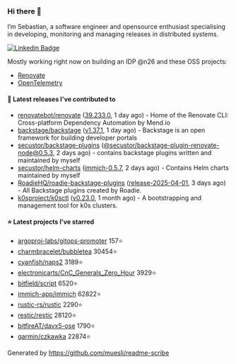 ### Hi there 👋

I’m Sebastian, a software engineer and opensource enthusiast specialising in developing, monitoring and managing releases in distributed systems.    

[![Linkedin Badge](https://img.shields.io/badge/-LinkedIn-blue?style=flat&logo=Linkedin&logoColor=white&link=https://www.linkedin.com/in/sebastian-poxhofer/)](https://www.linkedin.com/in/sebastian-poxhofer/)

Mostly working right now on building an IDP @n26 and these OSS projects:
- [Renovate](https://github.com/renovatebot/renovate)
- [OpenTelemetry](https://github.com/open-telemetry)



#### 🚀 Latest releases I've contributed to

- [renovatebot/renovate](https://github.com/renovatebot/renovate) ([39.233.0](https://github.com/renovatebot/renovate/releases/tag/39.233.0), 1 day ago) - Home of the Renovate CLI: Cross-platform Dependency Automation by Mend.io
- [backstage/backstage](https://github.com/backstage/backstage) ([v1.37.1](https://github.com/backstage/backstage/releases/tag/v1.37.1), 1 day ago) - Backstage is an open framework for building developer portals
- [secustor/backstage-plugins](https://github.com/secustor/backstage-plugins) ([@secustor/backstage-plugin-renovate-node@0.5.3](https://github.com/secustor/backstage-plugins/releases/tag/%40secustor/backstage-plugin-renovate-node%400.5.3), 2 days ago) - contains backstage plugins written and maintained by myself
- [secustor/helm-charts](https://github.com/secustor/helm-charts) ([immich-0.5.7](https://github.com/secustor/helm-charts/releases/tag/immich-0.5.7), 2 days ago) - Contains Helm charts maintained by myself
- [RoadieHQ/roadie-backstage-plugins](https://github.com/RoadieHQ/roadie-backstage-plugins) ([release-2025-04-01](https://github.com/RoadieHQ/roadie-backstage-plugins/releases/tag/release-2025-04-01), 3 days ago) - All Backstage plugins created by Roadie.
- [k0sproject/k0sctl](https://github.com/k0sproject/k0sctl) ([v0.23.0](https://github.com/k0sproject/k0sctl/releases/tag/v0.23.0), 1 month ago) - A bootstrapping and management tool for k0s clusters.

#### ⭐ Latest projects I've starred

- [argoproj-labs/gitops-promoter](https://github.com/argoproj-labs/gitops-promoter) 157⭐
- [charmbracelet/bubbletea](https://github.com/charmbracelet/bubbletea) 30454⭐
- [cyanfish/naps2](https://github.com/cyanfish/naps2) 3189⭐
- [electronicarts/CnC_Generals_Zero_Hour](https://github.com/electronicarts/CnC_Generals_Zero_Hour) 3929⭐
- [bitfield/script](https://github.com/bitfield/script) 6520⭐
- [immich-app/immich](https://github.com/immich-app/immich) 62822⭐
- [rustic-rs/rustic](https://github.com/rustic-rs/rustic) 2290⭐
- [restic/restic](https://github.com/restic/restic) 28120⭐
- [bitfireAT/davx5-ose](https://github.com/bitfireAT/davx5-ose) 1790⭐
- [qarmin/czkawka](https://github.com/qarmin/czkawka) 22874⭐



Generated by https://github.com/muesli/readme-scribe
